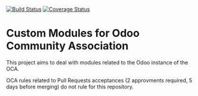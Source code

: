 [![Build Status](https://travis-ci.org/OCA/oca-custom.svg?branch=13.0)](https://travis-ci.org/OCA/oca-custom)
[![Coverage Status](https://coveralls.io/repos/github/OCA/oca-custom/badge.svg?branch=13.0)](https://coveralls.io/github/OCA/oca-custom?branch=13.0)

Custom Modules for Odoo Community Association
=============================================

This project aims to deal with modules related to the Odoo instance of the OCA.

OCA rules related to Pull Requests acceptances (2 approvments required, 5 days before merging) do not rule for this repository.
